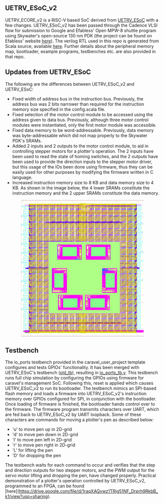 ## UETRV_ESoC_v2
UETRV_ECORE_v2 is a RISC-V based SoC derived from [UETRV_ESoC](https://github.com/ee-uet/UETRV_ESoC) with a few changes. UETRV_ESoC_v2 has been passed through the Cadence VLSI flow for submission to Google and Efabless' Open MPW-8 shuttle program using Skywater's open-source 130 nm PDK (the project can be found on Efabless' website [here](https://platform.efabless.com/projects/1549)). The verilog RTL used in this repo is generated from Scala source, available [here](https://github.com/ee-uet/UETRV_ESoC). Further details about the peripheral memory map, bootloader, example programs, testbenches etc. are also provided in that repo.

## Updates from UETRV_ESoC
The following are the differences between UETRV_ESoC_v2 and UETRV_ESoC:

* Fixed width of address bus in the instruction bus. Previously, the address bus was 2 bits narrower than required for the instruction memory size specified in the config.scala file.
* Fixed selection of the motor control module to be accessed using the address given to data bus. Previously, although three motor control modules were instantiated, only the first motor module was accessible.
* Fixed data memory to be word-addressable. Previously, data memory was byte-addressable which did not map properly to the Skywater PDK's SRAMs.
* Added 2 inputs and 2 outputs to the motor control module, to aid in controlling stepper motors for a plotter's operation. The 2 inputs have been used to read the state of homing switches, and the 2 outputs have been used to provide the direction inputs to the stepper motor driver, but this usage of the IOs been done using firmware, thus they can be easily used for other purposes by modifying the firmware written in C language.
* Increased instruction memory size to 8 KB and data memory size to 4 KB. As shown in the image below, the 4 lower SRAMs constitute the instruction memory and the 2 upper SRAMs constitute the data memory.

<p align="center">
  <img src="docs/full_chip_layout.png" alt="layout rendered using klayout" width="400"/>
</p>

## Testbench

The io_ports testbench provided in the caravel_user_project template configures and tests GPIOs' functionality. It has been merged with UETRV_ESoC's testbench ([old_tb](https://github.com/ee-uet/UETRV_ESoC/blob/main/tb/SoC_tb.v)), resulting in [io_ports_tb.v](verilog/dv/io_ports/io_ports_tb.v). This testbench runs full chip simulation by configuring the GPIOs using firmware for caravel's management SoC. Following this, reset is applied which causes UETRV_ESoC_v2 to run its bootloader. The testbench mimics an SPI-based flash memory and loads a firmware into UETRV_ESoC_v2's instruction memory over GPIOs configured for SPI, in conjunction with the bootloader. Once loading of firmware is finished, the bootloader hands control over to the firmware. The firmware program transmits characters over UART, which are fed back to UETRV_ESoC_v2 by UART loopback. Some of these characters are commands for moving a plotter's pen as described below:

- 'u' to move pen up in 2D-grid
- 'd' to move pen down in 2D-grid
- 'l' to move pen left in 2D-grid
- 'r' to move pen right in 2D-grid
- 'L' for lifting the pen
- 'D' for dropping the pen

The testbench waits for each command to occur and verifies that the step and direction outputs for two stepper motors, and the PWM output for the servo motor lifting and dropping the pen, have changed properly. Practical demonstration of a plotter's operation controlled by UETRV_ESoC_v2, programmed to an FPGA, can be found [here[(https://drive.google.com/file/d/1raqXAQvwz1TRjg51NF_Drprh9RkbB_k1/view?usp=sharing).
